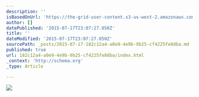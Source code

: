 ```yaml
---
description: ''
isBasedOnUrl: 'https://the-grid-user-content.s3-us-west-2.amazonaws.com/e85be070-e46b-4be6-a750-05a69938f56e.jpg'
author: []
datePublished: '2015-07-17T23:07:27.050Z'
title: ''
dateModified: '2015-07-17T23:07:27.050Z'
sourcePath: _posts/2015-07-17-182c12a4-a0e9-4e9b-9b25-cf4225fe8dba.md
published: true
url: 182c12a4-a0e9-4e9b-9b25-cf4225fe8dba/index.html
_context: 'http://schema.org'
_type: Article

---
```

![](https://the-grid-user-content.s3-us-west-2.amazonaws.com/e85be070-e46b-4be6-a750-05a69938f56e.jpg)